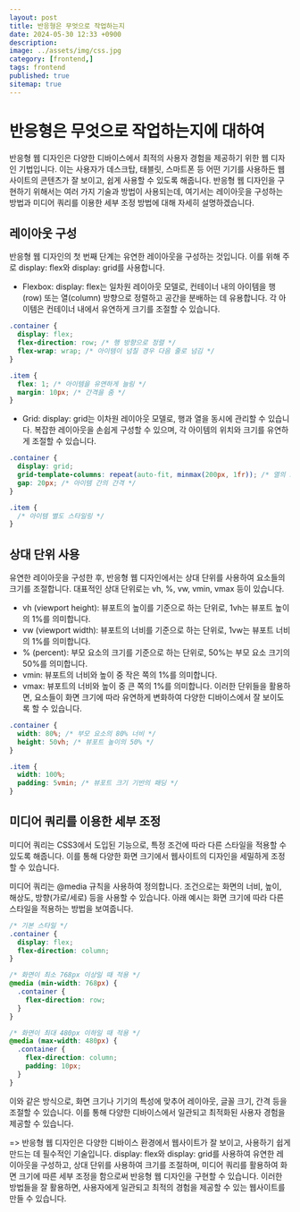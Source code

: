 ```yaml
---
layout: post
title: 반응형은 무엇으로 작업하는지
date: 2024-05-30 12:33 +0900
description: 
image: ../assets/img/css.jpg
category: [frontend,]
tags: frontend
published: true
sitemap: true
---
```


# 반응형은 무엇으로 작업하는지에 대하여

반응형 웹 디자인은 다양한 디바이스에서 최적의 사용자 경험을 제공하기 위한 웹 디자인 기법입니다. 이는 사용자가 데스크탑, 태블릿, 스마트폰 등 어떤 기기를 사용하든 웹사이트의 콘텐츠가 잘 보이고, 쉽게 사용할 수 있도록 해줍니다. 반응형 웹 디자인을 구현하기 위해서는 여러 가지 기술과 방법이 사용되는데, 여기서는 레이아웃을 구성하는 방법과 미디어 쿼리를 이용한 세부 조정 방법에 대해 자세히 설명하겠습니다.

## 레이아웃 구성

반응형 웹 디자인의 첫 번째 단계는 유연한 레이아웃을 구성하는 것입니다. 이를 위해 주로 display: flex와 display: grid를 사용합니다.

* Flexbox: display: flex는 일차원 레이아웃 모델로, 컨테이너 내의 아이템을 행(row) 또는 열(column) 방향으로 정렬하고 공간을 분배하는 데 유용합니다. 각 아이템은 컨테이너 내에서 유연하게 크기를 조절할 수 있습니다.

````css
.container {
  display: flex;
  flex-direction: row; /* 행 방향으로 정렬 */
  flex-wrap: wrap; /* 아이템이 넘칠 경우 다음 줄로 넘김 */
}

.item {
  flex: 1; /* 아이템을 유연하게 늘림 */
  margin: 10px; /* 간격을 줌 */
}
````

* Grid: display: grid는 이차원 레이아웃 모델로, 행과 열을 동시에 관리할 수 있습니다. 복잡한 레이아웃을 손쉽게 구성할 수 있으며, 각 아이템의 위치와 크기를 유연하게 조절할 수 있습니다.

````css
.container {
  display: grid;
  grid-template-columns: repeat(auto-fit, minmax(200px, 1fr)); /* 열의 크기를 자동으로 조절 */
  gap: 20px; /* 아이템 간의 간격 */
}

.item {
  /* 아이템 별도 스타일링 */
}
````

## 상대 단위 사용

유연한 레이아웃을 구성한 후, 반응형 웹 디자인에서는 상대 단위를 사용하여 요소들의 크기를 조절합니다. 대표적인 상대 단위로는 vh, %, vw, vmin, vmax 등이 있습니다.

* vh (viewport height): 뷰포트의 높이를 기준으로 하는 단위로, 1vh는 뷰포트 높이의 1%를 의미합니다.
* vw (viewport width): 뷰포트의 너비를 기준으로 하는 단위로, 1vw는 뷰포트 너비의 1%를 의미합니다.
* % (percent): 부모 요소의 크기를 기준으로 하는 단위로, 50%는 부모 요소 크기의 50%를 의미합니다.
* vmin: 뷰포트의 너비와 높이 중 작은 쪽의 1%를 의미합니다.
* vmax: 뷰포트의 너비와 높이 중 큰 쪽의 1%를 의미합니다.
이러한 단위들을 활용하면, 요소들이 화면 크기에 따라 유연하게 변화하여 다양한 디바이스에서 잘 보이도록 할 수 있습니다.

````css
.container {
  width: 80%; /* 부모 요소의 80% 너비 */
  height: 50vh; /* 뷰포트 높이의 50% */
}

.item {
  width: 100%;
  padding: 5vmin; /* 뷰포트 크기 기반의 패딩 */
}
````

## 미디어 쿼리를 이용한 세부 조정

미디어 쿼리는 CSS3에서 도입된 기능으로, 특정 조건에 따라 다른 스타일을 적용할 수 있도록 해줍니다. 이를 통해 다양한 화면 크기에서 웹사이트의 디자인을 세밀하게 조정할 수 있습니다.

미디어 쿼리는 @media 규칙을 사용하여 정의합니다. 조건으로는 화면의 너비, 높이, 해상도, 방향(가로/세로) 등을 사용할 수 있습니다. 아래 예시는 화면 크기에 따라 다른 스타일을 적용하는 방법을 보여줍니다.

````css
/* 기본 스타일 */
.container {
  display: flex;
  flex-direction: column;
}

/* 화면이 최소 768px 이상일 때 적용 */
@media (min-width: 768px) {
  .container {
    flex-direction: row;
  }
}

/* 화면이 최대 480px 이하일 때 적용 */
@media (max-width: 480px) {
  .container {
    flex-direction: column;
    padding: 10px;
  }
}
````

이와 같은 방식으로, 화면 크기나 기기의 특성에 맞추어 레이아웃, 글꼴 크기, 간격 등을 조절할 수 있습니다. 이를 통해 다양한 디바이스에서 일관되고 최적화된 사용자 경험을 제공할 수 있습니다.

=> 반응형 웹 디자인은 다양한 디바이스 환경에서 웹사이트가 잘 보이고, 사용하기 쉽게 만드는 데 필수적인 기술입니다. display: flex와 display: grid를 사용하여 유연한 레이아웃을 구성하고, 상대 단위를 사용하여 크기를 조절하며, 미디어 쿼리를 활용하여 화면 크기에 따른 세부 조정을 함으로써 반응형 웹 디자인을 구현할 수 있습니다. 이러한 방법들을 잘 활용하면, 사용자에게 일관되고 최적의 경험을 제공할 수 있는 웹사이트를 만들 수 있습니다.

